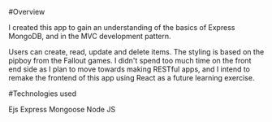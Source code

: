 

#Overview

I created this app to gain an understanding of the basics of Express MongoDB, and in the MVC development pattern. 

Users can create, read, update and delete items. The styling is based on the pipboy from the Fallout games. I didn't spend too much time on the front end side as I plan to move towards making RESTful apps, and I intend to remake the frontend of this app using React as a future learning exercise. 

#Technologies used

Ejs
Express
Mongoose
Node JS


